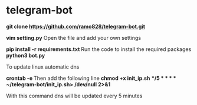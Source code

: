 # telegram-bot


<b>git clone https://github.com/ramo828/telegram-bot.git</b>

<b>vim setting.py</b>
Open the file and add your own settings

<b>pip install -r requirements.txt </b>
Run the code to install the required packages
<b>python3 bot.py</b>


To update linux automatic dns

<b>crontab -e </b>
Then add the following line
<b>chmod +x init_ip.sh</b>
<b> */5 * * * * ~/telegram-bot/init_ip.sh> /dev/null 2>&1 </b>

With this command dns will be updated every 5 minutes